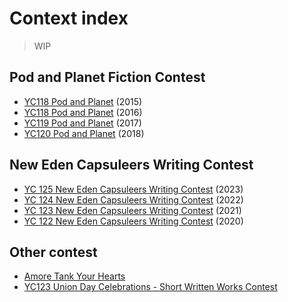# Context index

> WIP


## Pod and Planet Fiction Contest

- [YC118 Pod and Planet](./contest/podandplanet2015.md) (2015)
- [YC118 Pod and Planet](./contest/podandplanet2016.md) (2016)
- [YC119 Pod and Planet](./contest/podandplanet2017.md) (2017)
- [YC120 Pod and Planet](./contest/podandplanet2018.md) (2018)


## New Eden Capsuleers Writing Contest

- [YC 125 New Eden Capsuleers Writing Contest](./contest/newedencapsuleerswritingcontest2023.md) (2023)
- [YC 124 New Eden Capsuleers Writing Contest](./contest/newedencapsuleerswritingcontest2022.md) (2022)
- [YC 123 New Eden Capsuleers Writing Contest](./index.md) (2021)
- [YC 122 New Eden Capsuleers Writing Contest](./index.md) (2020)

## Other contest

- [Amore Tank Your Hearts](./contest/amoretankyourhearts.md)
- [YC123 Union Day Celebrations - Short Written Works Contest](./contest/YC123uniondaycelebrationshortwrittenworkscontest.md)